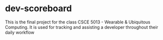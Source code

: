 # dev-scoreboard
This is the final project for the class CSCE 5013 - Wearable &amp; Ubiquitous Computing. It is used for tracking and assisting a developer throughout their daily workflow
